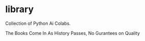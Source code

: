 # library
Collection of Python Ai Colabs. 


The Books Come In As History Passes, No Gurantees on Quality 
